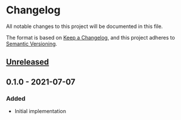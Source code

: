 # Changelog
All notable changes to this project will be documented in this file.

The format is based on [Keep a Changelog](https://keepachangelog.com/en/1.0.0/),
and this project adheres to [Semantic Versioning](https://semver.org/spec/v2.0.0.html).

## [Unreleased]

## 0.1.0 - 2021-07-07
### Added
- Initial implementation

[Unreleased]: https://github.com/brunorodmoreira/eslint-config-react/compare/v0.1.0...HEAD
